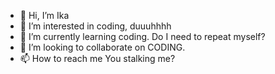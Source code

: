 - 👋 Hi, I’m Ika
- 👀 I’m interested in coding, duuuhhhh
- 🌱 I’m currently learning coding. Do I need to repeat myself?
- 💞️ I’m looking to collaborate on CODING. 
- 📫 How to reach me You stalking me?

<!---
RitikaNathan/RitikaNathan is a ✨ special ✨ repository because its `README.md` (this file) appears on your GitHub profile.
You can click the Preview link to take a look at your changes.
--->
